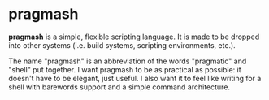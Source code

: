 # pragmash

**pragmash** is a simple, flexible scripting language. It is made to be dropped into other systems (i.e. build systems, scripting environments, etc.).

The name "pragmash" is an abbreviation of the words "pragmatic" and "shell" put together. I want pragmash to be as practical as possible: it doesn't have to be elegant, just useful. I also want it to feel like writing for a shell with barewords support and a simple command architecture.

